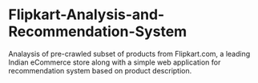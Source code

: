 # Flipkart-Analysis-and-Recommendation-System
Analaysis of pre-crawled subset of products from Flipkart.com, a leading Indian eCommerce store along with a simple web application for recommendation system based on product description.
